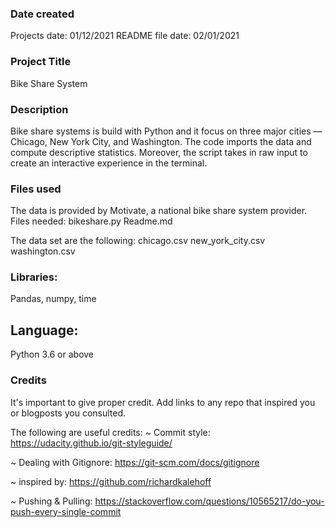 ### Date created
Projects date: 01/12/2021
README file date: 02/01/2021

### Project Title
Bike Share System

### Description
Bike share systems is build with Python and it focus on three major cities — Chicago, New York City, and Washington. The code imports the data and compute descriptive statistics. Moreover, the script takes in raw input to create an interactive experience in the terminal.

### Files used
The data is provided by Motivate, a national bike share system provider.
Files needed:
bikeshare.py
Readme.md

The data set are the following:
chicago.csv
new_york_city.csv
washington.csv


### Libraries:
Pandas, numpy, time


## Language: 
Python 3.6 or above

### Credits
It's important to give proper credit. Add links to any repo that inspired you or blogposts you consulted.

The following are useful credits:
~ Commit style: https://udacity.github.io/git-styleguide/

~ Dealing with Gitignore: https://git-scm.com/docs/gitignore

~ inspired by: https://github.com/richardkalehoff

~ Pushing & Pulling: https://stackoverflow.com/questions/10565217/do-you-push-every-single-commit
